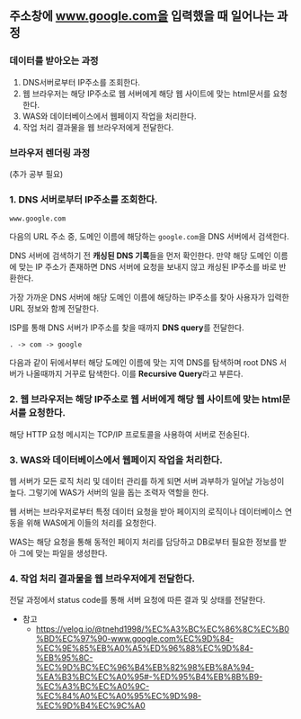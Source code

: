 ## 주소창에 www.google.com을 입력했을 때 일어나는 과정

### 데이터를 받아오는 과정

1. DNS서버로부터 IP주소를 조회한다.
2. 웹 브라우저는 해당 IP주소로 웹 서버에게 해당 웹 사이트에 맞는 html문서를 요청한다.
3. WAS와 데이터베이스에서 웹페이지 작업을 처리한다.
4. 작업 처리 결과물을 웹 브라우저에게 전달한다.

### 브라우저 렌더링 과정

(추가 공부 필요)

### 1. DNS 서버로부터 IP주소를 조회한다.

`www.google.com`

다음의 URL 주소 중, 도메인 이름에 해당하는 `google.com`을 DNS 서버에서 검색한다.

DNS 서버에 검색하기 전 **캐싱된 DNS 기록**들을 먼저 확인한다. 만약 해당 도메인 이름에 맞는 IP 주소가 존재하면 DNS 서버에 요청을 보내지 않고 캐싱된 IP주소를 바로 반환한다.

가장 가까운 DNS 서버에 해당 도메인 이름에 해당하는 IP주소를 찾아 사용자가 입력한 URL 정보와 함께 전달한다.

ISP를 통해 DNS 서버가 IP주소를 찾을 때까지 **DNS query**를 전달한다.

`. -> com -> google`

다음과 같이 뒤에서부터 해당 도메인 이름에 맞는 지역 DNS를 탐색하며 root DNS 서버가 나올때까지 거꾸로 탐색한다. 이를 **Recursive Query**라고 부른다.

### 2. 웹 브라우저는 해당 IP주소로 웹 서버에게 해당 웹 사이트에 맞는 html문서를 요청한다.

해당 HTTP 요청 메시지는 TCP/IP 프로토콜을 사용하여 서버로 전송된다.

### 3. WAS와 데이터베이스에서 웹페이지 작업을 처리한다.

웹 서버가 모든 로직 처리 및 데이터 관리를 하게 되면 서버 과부하가 일어날 가능성이 높다. 그렇기에 WAS가 서버의 일을 돕는 조력자 역할을 한다.

웹 서버는 브라우저로부터 특정 데이터 요청을 받아 페이지의 로직이나 데이터베이스 연동을 위해 WAS에게 이들의 처리를 요청한다.

WAS는 해당 요청을 통해 동적인 페이지 처리를 담당하고 DB로부터 필요한 정보를 받아 그에 맞는 파일을 생성한다.

### 4. 작업 처리 결과물을 웹 브라우저에게 전달한다.

전달 과정에서 status code를 통해 서버 요청에 따른 결과 및 상태를 전달한다.

* 참고
    * https://velog.io/@tnehd1998/%EC%A3%BC%EC%86%8C%EC%B0%BD%EC%97%90-www.google.com%EC%9D%84-%EC%9E%85%EB%A0%A5%ED%96%88%EC%9D%84-%EB%95%8C-%EC%9D%BC%EC%96%B4%EB%82%98%EB%8A%94-%EA%B3%BC%EC%A0%95#-%ED%95%B4%EB%8B%B9-%EC%A3%BC%EC%A0%9C-%EC%84%A0%EC%A0%95%EC%9D%98-%EC%9D%B4%EC%9C%A0